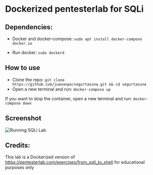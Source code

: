 # Dockerized pentesterlab for SQLi

## Dependencies:

* Docker and docker-compose:
``sudo apt install docker-compose docker.io``

* Run docker:
``sudo dockerd``

## How to use
* Clone the repo:
``git clone https://github.com/juananpe/segurtasuna.git && cd segurtasuna``
* Open a new terminal and run:
``docker-compose up``

If you want to stop the container, open a new terminal and run:
``docker-compose down``

## Screenshot

![Running SQLi Lab](https://ikasten.io/images/sqli_pentestlab.png)

## Credits:
This lab is a Dockerized version of https://pentesterlab.com/exercises/from_sqli_to_shell for educational purposes only
